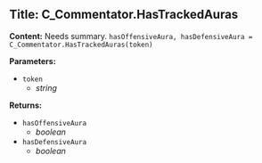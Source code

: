 ## Title: C_Commentator.HasTrackedAuras

**Content:**
Needs summary.
`hasOffensiveAura, hasDefensiveAura = C_Commentator.HasTrackedAuras(token)`

**Parameters:**
- `token`
  - *string*

**Returns:**
- `hasOffensiveAura`
  - *boolean*
- `hasDefensiveAura`
  - *boolean*